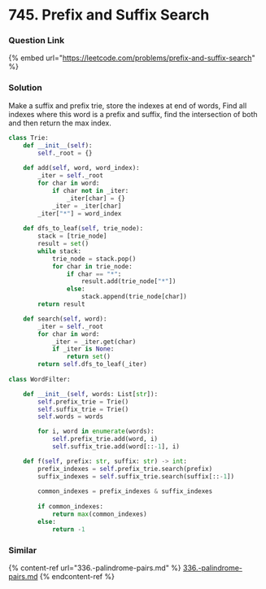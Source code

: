 # 745. Prefix and Suffix Search

### Question Link

{% embed url="https://leetcode.com/problems/prefix-and-suffix-search" %}

### Solution

Make a suffix and prefix trie, store the indexes at end of words, Find all indexes where this word is a prefix and suffix, find the intersection of both and then return the max index.

```python
class Trie:
    def __init__(self):
        self._root = {}
        
    def add(self, word, word_index):
        _iter = self._root
        for char in word:
            if char not in _iter:
                _iter[char] = {}
            _iter = _iter[char]
        _iter["*"] = word_index
    
    def dfs_to_leaf(self, trie_node):
        stack = [trie_node]
        result = set()
        while stack:
            trie_node = stack.pop()
            for char in trie_node:
                if char == "*":
                    result.add(trie_node["*"])
                else:
                    stack.append(trie_node[char])
        return result

    def search(self, word):
        _iter = self._root
        for char in word:
            _iter = _iter.get(char)
            if _iter is None:
                return set()
        return self.dfs_to_leaf(_iter)
        
class WordFilter:

    def __init__(self, words: List[str]):
        self.prefix_trie = Trie()
        self.suffix_trie = Trie()
        self.words = words

        for i, word in enumerate(words):
            self.prefix_trie.add(word, i)
            self.suffix_trie.add(word[::-1], i)

    def f(self, prefix: str, suffix: str) -> int:
        prefix_indexes = self.prefix_trie.search(prefix)
        suffix_indexes = self.suffix_trie.search(suffix[::-1])
        
        common_indexes = prefix_indexes & suffix_indexes
        
        if common_indexes:
            return max(common_indexes)
        else:
            return -1
```

### Similar

{% content-ref url="336.-palindrome-pairs.md" %}
[336.-palindrome-pairs.md](336.-palindrome-pairs.md)
{% endcontent-ref %}
